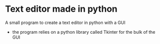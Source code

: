 # Text editor made in python 
A small program to create a text editor in python with a GUI 
- the program relies on a python library called Tkinter for the bulk of the GUI
